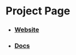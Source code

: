 # Project Page

- ### [Website]("https://grandlinex.github.io")

- ### [Docs]("https://grandlinex.github.io/docs")
